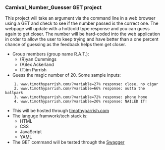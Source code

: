 ### Carnival_Number_Guesser GET project

This project will take an argument via the command line in a web browser using a GET and check to see if the number passed is the correct one. The webpage will update with a hot/cold type response and you can guess again to get closer. The number will be hard-coded into the web application in order to allow the user to keep trying and have better than a one percent chance of guessing as the feedback helps them get closer.

* Group members (group name R.A.T.):
	* (R)yan Cummings
	* (A)lex Ackerland
	* (T)im Parrish
* Guess the magic number of 20. Some sample inputs:
```
	1. www.timothyparrish.com/?variable=27% response: close, no cigar
	2. www.timothyparrish.com/?variable=66% response: outta the ballpark
	3. www.timothyparrish.com/?variable=72% response: phone home
	4. www.timothyparrish.com/?variable=20% response: NAILED IT!
```
* This will be hosted through [timothyparrish.com](http://www.timothyparrish.com/)
* The languge framwork/tech stack is:
	* HTML
	* CSS
	* JavaScript
	* YAML
* The GET command will be tested through the [Swagger](https://swagger.io/tools/)
